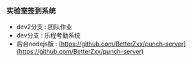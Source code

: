 ### 实验室签到系统
 + dev2分支 : 团队作业
 + dev分支 : 乐程考勤系统
 + 后台nodejs版 : [https://github.com/BetterZxx/punch-server](https://github.com/BetterZxx/punch-server)
